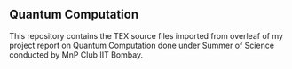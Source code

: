 ## Quantum Computation

This repository contains the TEX source files imported from overleaf of my project report on Quantum Computation done under Summer of Science conducted by MnP Club IIT Bombay.
